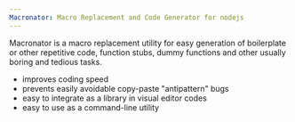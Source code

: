 ```yaml
---
Macronator: Macro Replacement and Code Generator for nodejs
---
```


Macronator is a macro replacement utility for easy generation of boilerplate or
other repetitive code, function stubs, dummy functions and other usually boring and
tedious tasks.

* improves coding speed
* prevents easily avoidable copy-paste "antipattern" bugs
* easy to integrate as a library in visual editor codes
* easy to use as a command-line utility


